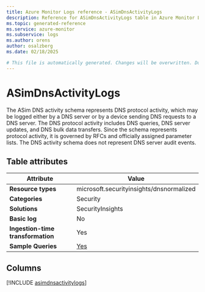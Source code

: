 ```yaml
---
title: Azure Monitor Logs reference - ASimDnsActivityLogs
description: Reference for ASimDnsActivityLogs table in Azure Monitor Logs.
ms.topic: generated-reference
ms.service: azure-monitor
ms.subservice: logs
ms.author: orens
author: osalzberg
ms.date: 02/18/2025

# This file is automatically generated. Changes will be overwritten. Do not change this file directly.
---
```


# ASimDnsActivityLogs

The ASim DNS activity schema represents DNS protocol activity, which may be logged either by a DNS server or by a device sending DNS requests to a DNS server. The DNS protocol activity includes DNS queries, DNS server updates, and DNS bulk data transfers. Since the schema represents protocol activity, it is governed by RFCs and officially assigned parameter lists. The DNS activity schema does not represent DNS server audit events.


## Table attributes

|Attribute|Value|
|---|---|
|**Resource types**|microsoft.securityinsights/dnsnormalized|
|**Categories**|Security|
|**Solutions**| SecurityInsights|
|**Basic log**|No|
|**Ingestion-time transformation**|Yes|
|**Sample Queries**|[Yes](/azure/azure-monitor/reference/queries/asimdnsactivitylogs)|



## Columns
  
[!INCLUDE [asimdnsactivitylogs](~/reusable-content/ce-skilling/azure/includes/azure-monitor/reference/tables/asimdnsactivitylogs-include.md)]
